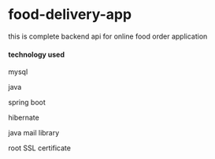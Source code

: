 # food-delivery-app
this is complete backend api for online food order application 
#### technology used

mysql

java

spring boot

hibernate

java mail library

root SSL certificate 

